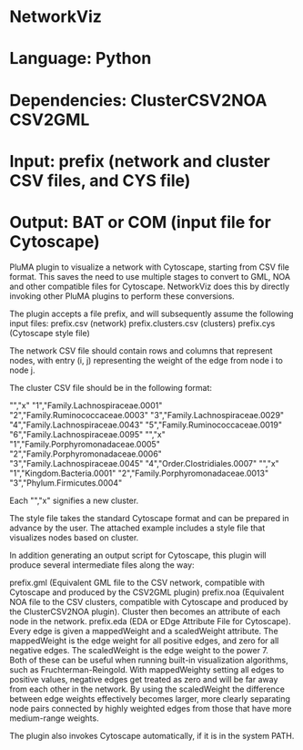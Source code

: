 # NetworkViz
# Language: Python
# Dependencies: ClusterCSV2NOA  CSV2GML 
# Input: prefix (network and cluster CSV files, and CYS file)
# Output: BAT or COM (input file for Cytoscape)

PluMA plugin to visualize a network with Cytoscape, starting from CSV file format.
This saves the need to use multiple stages to convert to GML, NOA and other
compatible files for Cytoscape.  NetworkViz does this by directly invoking
other PluMA plugins to perform these conversions.

The plugin accepts a file prefix, and will subsequently assume the following input files:
prefix.csv (network)
prefix.clusters.csv (clusters)
prefix.cys (Cytoscape style file)

The network CSV file should contain rows and columns that represent nodes, with entry 
(i, j) representing the weight of the edge from node i to node j.

The cluster CSV file should be in the following format:

"","x"
"1","Family.Lachnospiraceae.0001"
"2","Family.Ruminococcaceae.0003"
"3","Family.Lachnospiraceae.0029"
"4","Family.Lachnospiraceae.0043"
"5","Family.Ruminococcaceae.0019"
"6","Family.Lachnospiraceae.0095"
"","x"
"1","Family.Porphyromonadaceae.0005"
"2","Family.Porphyromonadaceae.0006"
"3","Family.Lachnospiraceae.0045"
"4","Order.Clostridiales.0007"
"","x"
"1","Kingdom.Bacteria.0001"
"2","Family.Porphyromonadaceae.0013"
"3","Phylum.Firmicutes.0004"

Each "","x" signifies a new cluster.

The style file takes the standard Cytoscape format and can be prepared in advance by the user.
The attached example includes a style file that visualizes nodes based on cluster.

In addition generating an output script for Cytoscape, this plugin
will produce several intermediate files along the way:

prefix.gml (Equivalent GML file to the CSV network, compatible with Cytoscape and produced by the CSV2GML plugin)
prefix.noa (Equivalent NOA file to the CSV clusters, compatible with Cytoscape and produced by the ClusterCSV2NOA plugin).  Cluster then becomes an attribute
of each node in the network.
prefix.eda (EDA or EDge Attribute File for Cytoscape).  Every edge is given a mappedWeight and a scaledWeight attribute.
The mappedWeight is the edge weight for all positive edges, and zero for all negative edges.
The scaledWeight is the edge weight to the power 7.  
Both of these can be useful when running built-in visualization algorithms, such as Fruchterman-Reingold.  With mappedWeighty setting all edges
to positive values, negative edges get treated as zero and will be far away from each other in the network.  By using the scaledWeight
the difference between edge weights effectively becomes larger, more clearly separating node pairs connected by highly weighted edges from those that
have more medium-range weights.

The plugin also invokes Cytoscape automatically, if it is in the system PATH.
